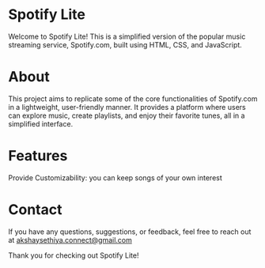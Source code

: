 # Spotify Lite
Welcome to Spotify Lite! This is a simplified version of the popular music streaming service, Spotify.com, built using HTML, CSS, and JavaScript.

# About
This project aims to replicate some of the core functionalities of Spotify.com in a lightweight, user-friendly manner. It provides a platform where users can explore music, create playlists, and enjoy their favorite tunes, all in a simplified interface.

# Features
Provide Customizability: you can keep songs of your own interest

# Contact
If you have any questions, suggestions, or feedback, feel free to reach out at akshaysethiya.connect@gmail.com

Thank you for checking out Spotify Lite! 
